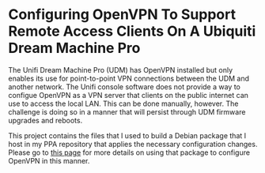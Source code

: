 # Configuring OpenVPN To Support Remote Access Clients On A Ubiquiti Dream Machine Pro

The Unifi Dream Machine Pro (UDM) has OpenVPN installed but only enables its use for point-to-point VPN connections between the UDM and another network. The Unifi console software does not provide a way to configue OpenVPN as a VPN server that clients on the public internet can use to access the local LAN. This can be done manually, however. The challenge is doing so in a manner that will persist through UDM firmware upgrades and reboots.

This project contains the files that I used to build a Debian package that I host in my PPA repository that applies the necessary configuration changes.   Please go to [this page](file:///home/dlk/src/udm-hacks/ppa/openvpn-udm.html) for more details on using that package to configure OpenVPN in this manner.
